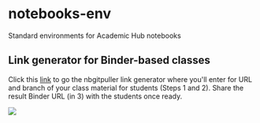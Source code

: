 # notebooks-env
Standard environments for Academic Hub notebooks 

## Link generator for Binder-based classes

Click this [link](https://jupyterhub.github.io/nbgitpuller/link?tab=binder&branch=main&repo=https://github.com/academic-hub/notebooks-env) to go the nbgitpuller link generator where you'll enter for URL and branch of your class material for students (Steps 1 and 2). Share the result Binder URL (in 3) with the students once ready.  

![](https://academichub.blob.core.windows.net/hub/binder/binderhub-nbgitpuller-link-gen-v2.png)
